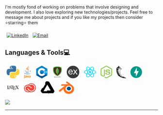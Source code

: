 <!-- <h1 align="center">Hi there, I'm Nikesh(he/him) 👋</h1>  -->

I'm mostly fond of working on problems that involve designing and development. I also love exploring new technologies/projects. Feel free to message me about projects and if you like my projects then consider ⭐starring⭐ them

<p align="left">
<a target="_blank" rel="noopener noreferrer" href="https://www.linkedin.com/in/nikesh-kumar/"><img alt="LinkedIn" height ="24px" style="margin:5px" src="images/li.png"></a>
<!--<a target="_blank" rel="noopener noreferrer" href="https://www.instagram.com/zespr.designs/"><img alt="Instagran" height ="24px" style="margin:5px" src="images/ig.png"></a>-->
<!--<a target="_blank" rel="noopener noreferrer" href="http://discord.com/users/428424738260647956"><img alt="Discord" height ="24px" style="margin:5px" src="images/dc.png"></a> -->
<a target="_blank" rel="noopener noreferrer" href="mailto:nikeshk@umich.edu"><img alt="Email" height ="24px" style="margin:5px" src="images/em.png"></a>
</p>

<h2 align="left">Languages & Tools💻</h2>
<p align="left">
<img align="center" alt="Python" height ="42px" style="margin:5px" src="images/python.png">
<img align="center" alt="Java" height ="42px" style="margin:5px" src="images/java.png">
<img align="center" alt="cpp" height ="42px" style="margin:5px" src="images/cpp.png">
<img align="center" alt="mongodb" height ="42px" style="margin:5px" src="images/mongodb.png">
<img align="center" alt="express" height ="42px" style="margin:5px" src="images/expressjs-logo.png">
<img align="center" alt="react" height ="42px" style="margin:5px" src="images/react.png">
<img align="center" alt="node" height ="42px" style="margin:5px" src="images/js.png">
<img align="center" alt="flask" height ="42px" style="margin:5px" src="images/flask-logo.png">
<img align="center" alt="fastapi" height ="42px" style="margin:5px" src="images/fastapi-logo.png">
<img align="center" alt="latex" height ="42px" style="margin:5px" src="images/latex.png">
<img align="center" alt="cc" height ="42px" style="margin:5px" src="images/cc.png">
<img align="center" alt="affinity" height ="42px" style="margin:5px" src="images/serif.png">
<img align="center" alt="blender" height ="42px" style="margin:5px" src="images/blend.png">
</p>

<p align="left">
<a href="https://github.com/anuraghazra/github-readme-stats"><img style="margin:auto" src="https://github-readme-stats.vercel.app/api/top-langs/?username=nikeplusdash&layout=compact&langs_count=6"></a>
</p>

---

<!-- Oh boy I sure didn't think how it'd look on phone -->

<!--
**nikeplusdash/nikeplusdash** is a ✨ _special_ ✨ repository because its `README.md` (this file) appears on your GitHub profile.

Here are some ideas to get you started:

- 🔭 I’m currently working on ...
- 🌱 I’m currently learning ...
- 👯 I’m looking to collaborate on ...
- 🤔 I’m looking for help with ...
- 💬 Ask me about ...
- 📫 How to reach me: ...
- 😄 Pronouns: ...
- ⚡ Fun fact: ...
-->
